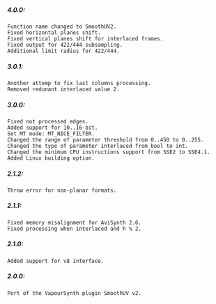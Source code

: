 ##### 4.0.0:
    Function name changed to SmoothUV2.
    Fixed horizontal planes shift.
    Fixed vertical planes shift for interlaced frames.
    Fixed output for 422/444 subsampling.
    Additional limit radius for 422/444.

##### 3.0.1:
    Another attemp to fix last columns processing.
    Removed redunant interlaced value 2.

##### 3.0.0:
    Fixed not processed edges.
    Added support for 10..16-bit.
    Set MT mode: MT_NICE_FILTER.
    Changed the range of parameter threshold from 0..450 to 0..255.
    Changed the type of parameter interlaced from bool to int.
    Changed the minimum CPU instructions support from SSE2 to SSE4.1.
    Added Linux building option.

##### 2.1.2:
    Throw error for non-planar formats.

##### 2.1.1:
    Fixed memory misalignment for AviSynth 2.6.
    Fixed processing when interlaced and h % 2.

##### 2.1.0:
    Added support for v8 interface.
    
##### 2.0.0:
    Port of the VapourSynth plugin SmoothUV v2.
